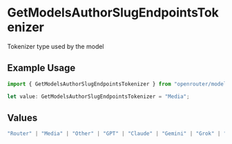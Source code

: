 # GetModelsAuthorSlugEndpointsTokenizer

Tokenizer type used by the model

## Example Usage

```typescript
import { GetModelsAuthorSlugEndpointsTokenizer } from "openrouter/models/operations";

let value: GetModelsAuthorSlugEndpointsTokenizer = "Media";
```

## Values

```typescript
"Router" | "Media" | "Other" | "GPT" | "Claude" | "Gemini" | "Grok" | "Cohere" | "Nova" | "Qwen" | "Yi" | "DeepSeek" | "Mistral" | "Llama2" | "Llama3" | "Llama4" | "PaLM" | "RWKV" | "Qwen3"
```